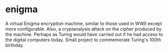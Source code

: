 enigma
======

A virtual Enigma encryption machine, similar to those used in WWII except more configurable. Also, a cryptanalysis attack on the cipher produced by the machine. Perhaps as Turing would have carried out if he had access to the digital computers today. Small project to commemorate Turing's 100th birthday.
